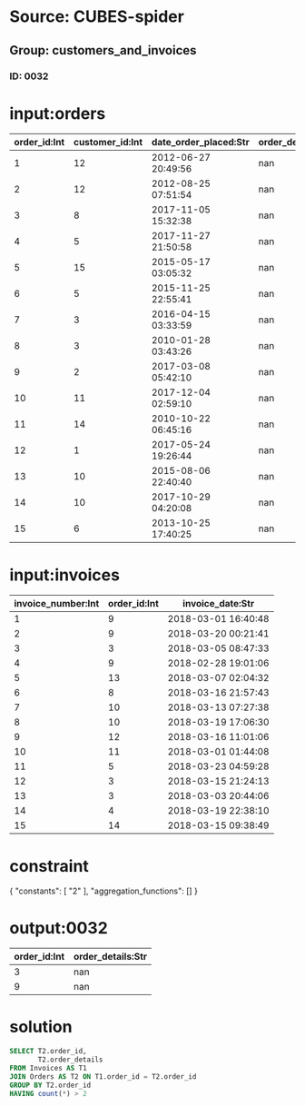 # Source: CUBES-spider
## Group: customers_and_invoices
### ID: 0032

# input:orders

| order_id:Int | customer_id:Int | date_order_placed:Str | order_details:Str |
|---|---|---|---|
| 1 | 12 | 2012-06-27 20:49:56 | nan |
| 2 | 12 | 2012-08-25 07:51:54 | nan |
| 3 | 8 | 2017-11-05 15:32:38 | nan |
| 4 | 5 | 2017-11-27 21:50:58 | nan |
| 5 | 15 | 2015-05-17 03:05:32 | nan |
| 6 | 5 | 2015-11-25 22:55:41 | nan |
| 7 | 3 | 2016-04-15 03:33:59 | nan |
| 8 | 3 | 2010-01-28 03:43:26 | nan |
| 9 | 2 | 2017-03-08 05:42:10 | nan |
| 10 | 11 | 2017-12-04 02:59:10 | nan |
| 11 | 14 | 2010-10-22 06:45:16 | nan |
| 12 | 1 | 2017-05-24 19:26:44 | nan |
| 13 | 10 | 2015-08-06 22:40:40 | nan |
| 14 | 10 | 2017-10-29 04:20:08 | nan |
| 15 | 6 | 2013-10-25 17:40:25 | nan |

# input:invoices

| invoice_number:Int | order_id:Int | invoice_date:Str |
|---|---|---|
| 1 | 9 | 2018-03-01 16:40:48 |
| 2 | 9 | 2018-03-20 00:21:41 |
| 3 | 3 | 2018-03-05 08:47:33 |
| 4 | 9 | 2018-02-28 19:01:06 |
| 5 | 13 | 2018-03-07 02:04:32 |
| 6 | 8 | 2018-03-16 21:57:43 |
| 7 | 10 | 2018-03-13 07:27:38 |
| 8 | 10 | 2018-03-19 17:06:30 |
| 9 | 12 | 2018-03-16 11:01:06 |
| 10 | 11 | 2018-03-01 01:44:08 |
| 11 | 5 | 2018-03-23 04:59:28 |
| 12 | 3 | 2018-03-15 21:24:13 |
| 13 | 3 | 2018-03-03 20:44:06 |
| 14 | 4 | 2018-03-19 22:38:10 |
| 15 | 14 | 2018-03-15 09:38:49 |

# constraint

{
  "constants": [
    "2"
  ],
  "aggregation_functions": []
}

# output:0032

| order_id:Int | order_details:Str |
|---|---|
| 3 | nan |
| 9 | nan |

# solution

```sql
SELECT T2.order_id,
       T2.order_details
FROM Invoices AS T1
JOIN Orders AS T2 ON T1.order_id = T2.order_id
GROUP BY T2.order_id
HAVING count(*) > 2
```
